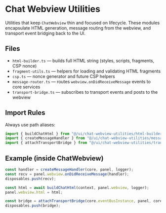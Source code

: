 # Chat Webview Utilities

Utilities that keep `ChatWebview` thin and focused on lifecycle. These modules encapsulate HTML generation, message routing from the webview, and transport event bridging back to the UI.

## Files

- `html-builder.ts` — builds full HTML string (styles, scripts, fragments, CSP nonce)
- `fragment-utils.ts` — helpers for loading and validating HTML fragments
- `csp.ts` — nonce generator and future CSP helpers
- `message-router.ts` — routes `webview.onDidReceiveMessage` events to core services
- `transport-bridge.ts` — subscribes to transport events and posts to the webview

## Import Rules

Always use path aliases:

```ts
import { buildChatHtml } from "@/ui/chat-webview-utilities/html-builder";
import { createMessageHandler } from "@/ui/chat-webview-utilities/message-router";
import { attachTransportBridge } from "@/ui/chat-webview-utilities/transport-bridge";
```

## Example (inside ChatWebview)

```ts
const handler = createMessageHandler(core, panel, logger);
const recv = panel.webview.onDidReceiveMessage(handler);
disposables.push(recv);

const html = await buildChatHtml(context, panel.webview, logger);
panel.webview.html = html;

const bridge = attachTransportBridge(core.eventBusInstance, panel, core, logger);
disposables.push(bridge);
```

